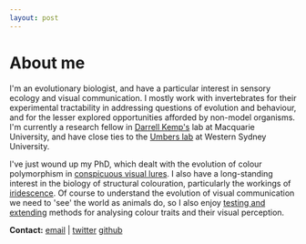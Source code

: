 ```yaml
---
layout: post
---
```


# About me
I'm an evolutionary biologist, and have a particular interest in sensory ecology and visual communication. I mostly work with invertebrates for their experimental tractability in addressing questions of evolution and behaviour, and for the lesser explored opportunities afforded by non-model organisms. I'm currently a research fellow in [Darrell Kemp's](http://www.evolutionaryecologymq.com/) lab at Macquarie University, and have close ties to the [Umbers lab](http://www.kateumbers.com) at Western Sydney University.

I've just wound up my PhD, which dealt with the evolution of colour polymorphism in [conspicuous visual lures](https://www.google.com/search?as_st=y&tbm=isch&as_q=gasteracantha&as_epq=&as_oq=&as_eq=&imgsz=&imgar=&imgc=&imgcolor=&imgtype=&cr=&as_sitesearch=&safe=images&as_filetype=&as_rights=). I also have a long-standing interest in the biology of structural colouration, particularly the workings of [iridescence](https://www.google.com/search?as_st=y&tbm=isch&as_q=iridescent%2C+butterfly&as_epq=&as_oq=&as_eq=&imgsz=&imgar=&imgc=&imgcolor=&imgtype=&cr=&as_sitesearch=&safe=images&as_filetype=&as_rights=). Of course to understand the evolution of visual communication we need to 'see' the world as animals do, so I also enjoy [testing and extending](https://github.com/rmaia/pavo) methods for analysing colour traits and their visual perception.

**Contact:** [email](mailto:thomas.white026@gmail.com) | [twitter](https://twitter.com/tomedwhite) [github](http://github.com/thomased)

